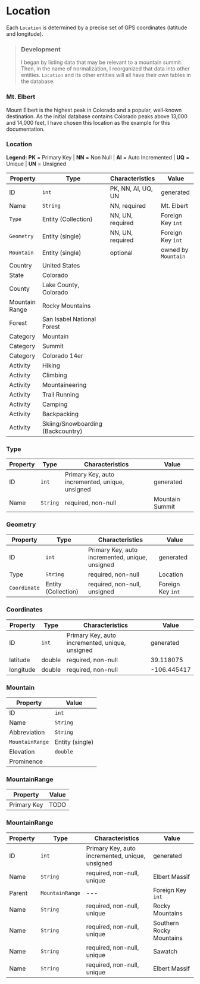 # Location

Each `Location` is determined by a precise set of GPS coordinates (latitude and longitude).

> ### Development
> I began by listing data that may be relevant to a mountain summit.  Then, in the name of normalization, I reorganized that data into other entities.  `Location` and its other entities will all have their own tables in the database.

### Mt. Elbert

Mount Elbert is the highest peak in Colorado and a popular, well-known destination.  As the initial database contains Colorado peaks above 13,000 and 14,000 feet, I have chosen this location as the example for this documentation.

### Location

**Legend:** **PK** = Primary Key | **NN** = Non Null | **AI** = Auto Incremented | **UQ** = Unique | **UN** = Unsigned


| Property | Type | Characteristics | Value |
| --- | --- | --- | --- |
| ID | `int` | PK, NN, AI, UQ, UN | generated |
| Name | `String` | NN, required | Mt. Elbert |
| `Type` | Entity (Collection) | NN, UN, required | Foreign Key `int` |
| `Geometry` | Entity (single) | NN, UN, required | Foreign Key `int` |
| `Mountain` | Entity (single) | optional | owned by `Mountain` |
| Country | United States |
| State | Colorado |
| County | Lake County, Colorado |
| Mountain Range | Rocky Mountains |
| Forest | San Isabel National Forest |
| Category | Mountain |
| Category | Summit |
| Category | Colorado 14er |
| Activity | Hiking |
| Activity | Climbing |
| Activity | Mountaineering |
| Activity | Trail Running |
| Activity | Camping |
| Activity | Backpacking |
| Activity | Skiing/Snowboarding (Backcountry) |

### Type

| Property | Type | Characteristics | Value |
| --- | --- | --- | --- |
| ID | `int` | Primary Key, auto incremented, unique, unsigned | generated |
| Name | `String` | required, non-null | Mountain Summit |

### Geometry

| Property | Type | Characteristics | Value |
| --- | --- | --- | --- |
| ID | `int` | Primary Key, auto incremented, unique, unsigned | generated |
| Type | `String` | required, non-null | Location |
| `Coordinate` | Entity (Collection) | required, non-null, unsigned | Foreign Key `int` |

### Coordinates

| Property | Type | Characteristics | Value |
| --- | --- | --- | --- |
| ID | `int` | Primary Key, auto incremented, unique, unsigned | generated |
| latitude | double | required, non-null | 39.118075 |
| longitude | double | required, non-null | -106.445417 |

### Mountain

| Property | Value |
| --- | --- |
| ID | `int` | Primary Key, auto incremented, unique, unsigned | generated |
| Name | `String` | required, non-null, unique | Mount Elbert |
| Abbreviation | `String` | required, non-null, unique | Mt. Elbert |
| `MountainRange` | Entity (single) | required, non-null | Foreign Key `int` |
| Elevation | `double` | required, non-null, unsigned | 4389.12 |
| Prominence |

### MountainRange

| Property | Value |
| --- | --- |
| Primary Key | TODO |

### MountainRange

| Property | Type | Characteristics | Value |
| --- | --- | --- | --- |
| ID | `int` | Primary Key, auto incremented, unique, unsigned | generated |
| Name | `String` | required, non-null, unique | Elbert Massif |
| Parent | `MountainRange` | --- | Foreign Key `int` |
| Name | `String` | required, non-null, unique | Rocky Mountains |
| Name | `String` | required, non-null, unique | Southern Rocky Mountains |
| Name | `String` | required, non-null, unique | Sawatch |
| Name | `String` | required, non-null, unique | Elbert Massif |
